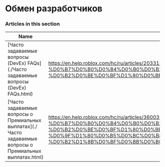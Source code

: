 # Обмен разработчиков  
### Articles in this section
Name|URL
-|-
[Часто задаваемые вопросы (DevEx) FAQs](./Часто задаваемые вопросы (DevEx) FAQs.html) |https://en.help.roblox.com/hc/ru/articles/203314100-%D0%A7%D0%B0%D1%81%D1%82%D0%BE-%D0%B7%D0%B0%D0%B4%D0%B0%D0%B2%D0%B0%D0%B5%D0%BC%D1%8B%D0%B5-%D0%B2%D0%BE%D0%BF%D1%80%D0%BE%D1%81%D1%8B-DevEx-FAQs
[Часто задаваемые вопросы о Премиальных выплатах](./Часто задаваемые вопросы о Премиальных выплатах.html) |https://en.help.roblox.com/hc/ru/articles/360039178532-%D0%A7%D0%B0%D1%81%D1%82%D0%BE-%D0%B7%D0%B0%D0%B4%D0%B0%D0%B2%D0%B0%D0%B5%D0%BC%D1%8B%D0%B5-%D0%B2%D0%BE%D0%BF%D1%80%D0%BE%D1%81%D1%8B-%D0%BE-%D0%9F%D1%80%D0%B5%D0%BC%D0%B8%D0%B0%D0%BB%D1%8C%D0%BD%D1%8B%D1%85-%D0%B2%D1%8B%D0%BF%D0%BB%D0%B0%D1%82%D0%B0%D1%85